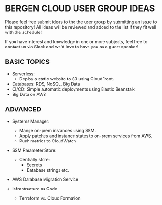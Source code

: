 # BERGEN CLOUD USER GROUP IDEAS
Please feel free submit ideas to the the user group by submitting an issue to this repository!
All ideas will be reviewed and added to the list if they fit well with the schedule!

If you have interest and knowledge in one or more subjects, feel free to contact us via Slack and we'd love to have you as a guest speaker!

## BASIC TOPICS ##
- Serverless:
   * Deploy a static website to S3 using CloudFront.
- Databases: RDS, NoSQL, Big Data
- CI/CD: Simple automatic deployments using Elastic Beanstalk
- Big Data on AWS


## ADVANCED ##
- Systems Manager:
    * Mange on-prem instances using SSM.
    * Apply patches and instance states to on-prem services from AWS.
    * Push metrics to CloudWatch

- SSM Parameter Store:
    * Centrally store:
        - Secrets
        - Database strings etc.

- AWS Database Migration Service

- Infrastructure as Code
    * Terraform vs. Cloud Formation


